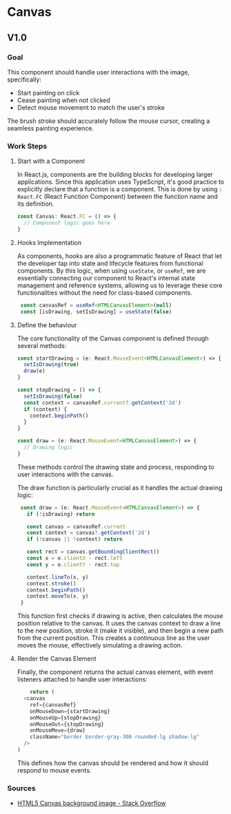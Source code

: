 # Canvas

## V1.0

### Goal

This component should handle user interactions with the image, specifically:

- Start painting on click
- Cease painting when not clicked
- Detect mouse movement to match the user's stroke

The brush stroke should accurately follow the mouse cursor, creating a seamless
painting experience.

### Work Steps

1. Start with a Component

    In React.js, components are the building blocks for developing larger
    applications. Since this application uses TypeScript, it's good practice to
    explicitly declare that a function is a component. This is done by using `:
    React.FC` (React Function Component) between the function name and its
    definition.

   ```typescript
   const Canvas: React.FC = () => {
     // Component logic goes here
   }
   ```

2. Hooks Implementation

    As components, hooks are also a programmatic feature of React that let the
    developer tap into state and lifecycle features from functional components.
    By this logic, when using `useState`, or `useRef`, we are essentially
    connecting our component to React's internal state management and reference
    systems, allowing us to leverage these core functionalities without the
    need for class-based components.

   ```typescript
    const canvasRef = useRef<HTMLCanvasElement>(null)
    const [isDrawing, setIsDrawing] = useState(false)
	```

3. Define the behaviour 

   The core functionality of the Canvas component is defined through several methods:

   ```typescript
   const startDrawing = (e: React.MouseEvent<HTMLCanvasElement>) => {
     setIsDrawing(true)
     draw(e)
   }

   const stopDrawing = () => {
     setIsDrawing(false)
     const context = canvasRef.current?.getContext('2d')
     if (context) {
       context.beginPath()
     }
   }

   const draw = (e: React.MouseEvent<HTMLCanvasElement>) => {
     // Drawing logic
   }
   ```
   These methods control the drawing state and process, responding to user
   interactions with the canvas.

   The draw function is particularly crucial as it handles the actual drawing
   logic:


   ```typescript
    const draw = (e: React.MouseEvent<HTMLCanvasElement>) => {
      if (!isDrawing) return

      const canvas = canvasRef.current
      const context = canvas?.getContext('2d')
      if (!canvas || !context) return

      const rect = canvas.getBoundingClientRect()
      const x = e.clientX - rect.left
      const y = e.clientY - rect.top

      context.lineTo(x, y)
      context.stroke()
      context.beginPath()
      context.moveTo(x, y)
    }
   ```

    This function first checks if drawing is active, then calculates the mouse
    position relative to the canvas. It uses the canvas context to draw a line to
    the new position, stroke it (make it visible), and then begin a new path from
    the current position. This creates a continuous line as the user moves the
    mouse, effectively simulating a drawing action.

4. Render the Canvas Element

    Finally, the component returns the actual canvas element, with event
    listeners attached to handle user interactions:

    ```typescript
        return (
      <canvas
        ref={canvasRef}
        onMouseDown={startDrawing}
        onMouseUp={stopDrawing}
        onMouseOut={stopDrawing}
        onMouseMove={draw}
        className="border border-gray-300 rounded-lg shadow-lg"
      />
    )
    ```

    This defines how the canvas should be rendered and how it should respond to
    mouse events.

### Sources

- [HTML5 Canvas background image - Stack Overflow](https://stackoverflow.com/questions/14012768/html5-canvas-background-image)
